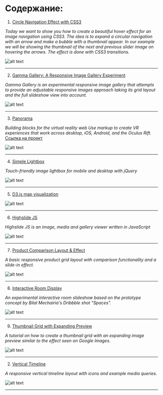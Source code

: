 # Содержание:

1. [Circle Navigation Effect with CSS3](./circle-navigation-effect.zip)

*Today we want to show you how to create a beautiful hover effect for an image navigation using CSS3. The idea is to expand a circular navigation with an arrow and make a bubble with a thumbnail appear. In our example we will be showing the thumbnail of the next and previous slider image on hovering the arrows. The effect is done with CSS3 transitions.*

![alt text](./img/CircleNavigationEffect.jpg "Circle Navigation Effect with CSS3")

---

2. [Gamma Gallery: A Responsive Image Gallery Experiment](./gamma-gallery.zip)

*Gamma Gallery is an experimental responsive image gallery that attempts to provide an adjustable responsive images approach taking its grid layout and the full slideshow view into account.*

![alt text](./img/GammaGallery.jpg "Gamma Gallery")

---

3. [Panorama](./panorama.zip)

*Building blocks for the virtual reality web Use markup to create VR experiences that work across desktop, iOS, Android, and the Oculus Rift.* [Ссылка на проект](https://aframe.io/)

![alt text](./img/panorama.jpg "Panorama")

---

4. [Simple Lightbox](./simple-lightbox.zip)

*Touch-friendly image lightbox for mobile and desktop with jQuery*

![alt text](./img/simple-lightbox.jpg "Simple Lightbox")

---

5. [D3.js map visualization](./d3js-map-visualization.zip)

![alt text](./img/d3js-map-visualization.jpg "D3.js map visualization")

---

6. [Highslide JS](./high-slide.zip)

*Highslide JS is an image, media and gallery viewer written in JavaScript*

![alt text](./img/high-slide.jpg "Highslide JS")

---

7. [Product Comparison Layout & Effect](./product-comparison.zip)

*A basic responsive product grid layout with comparison functionality and a slide-in effect.*

![alt text](./img/BlueprintProductComparison.jpg "Product Comparison")

---

8. [Interactive Room Display](./room-display.zip)

*An experimental interactive room slideshow based on the prototype concept by Bilal Mechairia's Dribbble shot "Spaces".*

![alt text](./img/RoomDisplay.jpg "Room Display")

---

9. [Thumbnail Grid with Expanding Preview](./thumbnail-grid-expanding-preview.zip)

*A tutorial on how to create a thumbnail grid with an expanding image preview similar to the effect seen on Google Images.*

![alt text](./img/ThumbnailGridExpandingPreview.jpg "Thumbnail Grid")

---

2. [Vertical Timeline](./vertical-timeline.zip)

*A responsive vertical timeline layout with icons and example media queries.*

![alt text](./img/Blueprint_TimelineStyle.jpg "Vertical Timeline")

---



